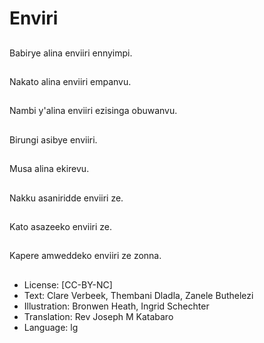 # Enviri

##
Babirye alina enviiri
ennyimpi.

##
Nakato alina enviiri
empanvu.

##
Nambi y'alina enviiri
ezisinga obuwanvu.

##
Birungi asibye enviiri.

##
Musa alina ekirevu.

##
Nakku asaniridde enviiri
ze.

##
Kato asazeeko enviiri
ze.

##
Kapere amweddeko
enviiri ze zonna.

##
* License: [CC-BY-NC]
* Text: Clare Verbeek, Thembani Dladla, Zanele Buthelezi
* Illustration: Bronwen Heath, Ingrid Schechter
* Translation: Rev Joseph M Katabaro
* Language: lg
